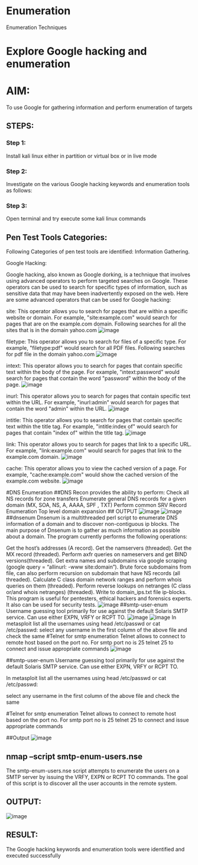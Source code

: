 # Enumeration
Enumeration Techniques

# Explore Google hacking and enumeration 

# AIM:

To use Google for gathering information and perform enumeration of targets

## STEPS:

### Step 1:

Install kali linux either in partition or virtual box or in live mode

### Step 2:

Investigate on the various Google hacking keywords and enumeration tools as follows:


### Step 3:
Open terminal and try execute some kali linux commands

## Pen Test Tools Categories:  

Following Categories of pen test tools are identified:
Information Gathering.

Google Hacking:

Google hacking, also known as Google dorking, is a technique that involves using advanced operators to perform targeted searches on Google. These operators can be used to search for specific types of information, such as sensitive data that may have been inadvertently exposed on the web. Here are some advanced operators that can be used for Google hacking:

site: This operator allows you to search for pages that are within a specific website or domain. For example, "site:example.com" would search for pages that are on the example.com domain.
Following searches for all the sites that is in the domain yahoo.com
![image](https://github.com/Naadira/Enumeration/assets/128135126/5d923011-476d-40c0-aba6-624040977712)

filetype: This operator allows you to search for files of a specific type. For example, "filetype:pdf" would search for all PDF files.
Following searches for pdf file in the domain yahoo.com
![image](https://github.com/Naadira/Enumeration/assets/128135126/23b86f90-c3f8-4591-8a6f-fabe44d0b0a6)

intext: This operator allows you to search for pages that contain specific text within the body of the page. For example, "intext:password" would search for pages that contain the word "password" within the body of the page.
![image](https://github.com/Naadira/Enumeration/assets/128135126/843f9daf-44eb-4e4e-bfde-691425163065)

inurl: This operator allows you to search for pages that contain specific text within the URL. For example, "inurl:admin" would search for pages that contain the word "admin" within the URL.
![image](https://github.com/Naadira/Enumeration/assets/128135126/212e039e-367e-494f-a7e5-67f66346ee9a)

intitle: This operator allows you to search for pages that contain specific text within the title tag. For example, "intitle:index of" would search for pages that contain "index of" within the title tag.
![image](https://github.com/Naadira/Enumeration/assets/128135126/9b28f3a3-cdcd-4835-a083-2421ff17ecec)

link: This operator allows you to search for pages that link to a specific URL. For example, "link:example.com" would search for pages that link to the example.com domain.
![image](https://github.com/Naadira/Enumeration/assets/128135126/8adfa81d-89e9-44a2-bda0-710ee91c2b0d)

cache: This operator allows you to view the cached version of a page. For example, "cache:example.com" would show the cached version of the example.com website.
![image](https://github.com/Naadira/Enumeration/assets/128135126/39ce374d-a7dc-4384-b5af-964f96471dd4)
 
#DNS Enumeration ##DNS Recon provides the ability to perform: Check all NS records for zone transfers Enumerate general DNS records for a given domain (MX, SOA, NS, A, AAAA, SPF , TXT) Perform common SRV Record Enumeration Top level domain expansion ## OUTPUT
![image](https://github.com/Naadira/Enumeration/assets/128135126/3d0b3baf-feed-4959-89be-b2d94ce8da69)
![image](https://github.com/Naadira/Enumeration/assets/128135126/b934c51b-29ac-49df-a759-6a3dc3eaec8b)
##dnsenum Dnsenum is a multithreaded perl script to enumerate DNS information of a domain and to discover non-contiguous ip blocks. The main purpose of Dnsenum is to gather as much information as possible about a domain. The program currently performs the following operations:

Get the host’s addresses (A record). Get the namservers (threaded). Get the MX record (threaded). Perform axfr queries on nameservers and get BIND versions(threaded). Get extra names and subdomains via google scraping (google query = “allinurl: -www site:domain”). Brute force subdomains from file, can also perform recursion on subdomain that have NS records (all threaded). Calculate C class domain network ranges and perform whois queries on them (threaded). Perform reverse lookups on netranges (C class or/and whois netranges) (threaded). Write to domain_ips.txt file ip-blocks. This program is useful for pentesters, ethical hackers and forensics experts. It also can be used for security tests.
![image](https://github.com/Naadira/Enumeration/assets/128135126/e4c026ce-7f5d-489d-a42d-7b6065cbf716)
##smtp-user-enum Username guessing tool primarily for use against the default Solaris SMTP service. Can use either EXPN, VRFY or RCPT TO.
![image](https://github.com/Naadira/Enumeration/assets/128135126/2c0462f7-8890-42eb-904e-e4c2b2eabda3)
![image](https://github.com/Naadira/Enumeration/assets/128135126/e219964b-b81b-426f-b00a-57b5ef9dd5cf)
In metasploit list all the usernames using head /etc/passwd or cat /etc/passwd: select any username in the first column of the above file and check the same #Telnet for smtp enumeration Telnet allows to connect to remote host based on the port no. For smtp port no is 25 telnet 25 to connect and issue appropriate commands
![image](https://github.com/Naadira/Enumeration/assets/128135126/a89ae351-11d2-4004-adde-ac0e875b7368)

##smtp-user-enum
Username guessing tool primarily for use against the default Solaris SMTP service. Can use either EXPN, VRFY or RCPT TO.


In metasploit list all the usernames using head /etc/passwd or cat /etc/passwd:

select any username in the first column of the above file and check the same


#Telnet for smtp enumeration
Telnet allows to connect to remote host based on the port no. For smtp port no is 25
telnet <host address> 25 to connect
and issue appropriate commands
  
 ##Output
![image](https://github.com/Naadira/Enumeration/assets/128135126/f57ac1c1-b4c3-4713-af50-8ad66c5e004f)

## nmap –script smtp-enum-users.nse <hostname>

The smtp-enum-users.nse script attempts to enumerate the users on a SMTP server by issuing the VRFY, EXPN or RCPT TO commands. The goal of this script is to discover all the user accounts in the remote system.
## OUTPUT:
![image](https://github.com/Naadira/Enumeration/assets/128135126/ed23f6e0-a3bc-4feb-ba24-ec01caf536f5)


## RESULT:
The Google hacking keywords and enumeration tools were identified and executed successfully

